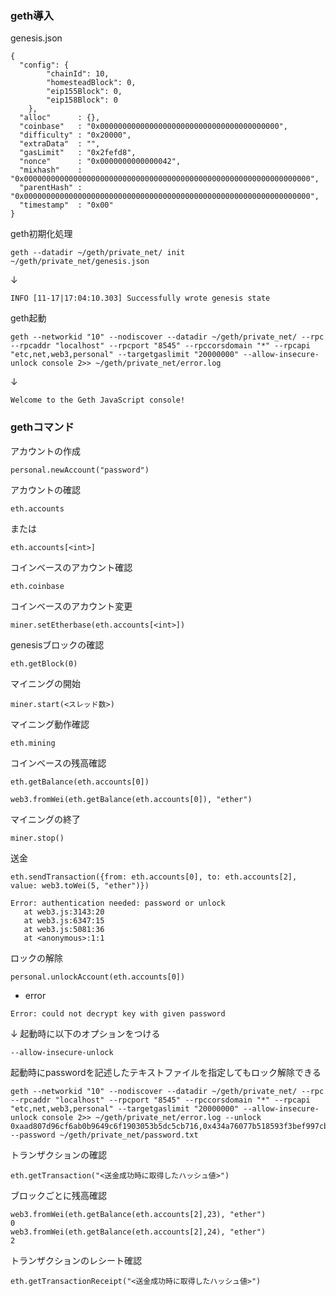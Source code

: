 ### geth導入
genesis.json
```
{
  "config": {
        "chainId": 10,
        "homesteadBlock": 0,
        "eip155Block": 0,
        "eip158Block": 0
    },
  "alloc"      : {},
  "coinbase"   : "0x0000000000000000000000000000000000000000",
  "difficulty" : "0x20000",
  "extraData"  : "",
  "gasLimit"   : "0x2fefd8",
  "nonce"      : "0x0000000000000042",
  "mixhash"    : "0x0000000000000000000000000000000000000000000000000000000000000000",
  "parentHash" : "0x0000000000000000000000000000000000000000000000000000000000000000",
  "timestamp"  : "0x00"
}
```

geth初期化処理
```
geth --datadir ~/geth/private_net/ init ~/geth/private_net/genesis.json
```
↓
```
INFO [11-17|17:04:10.303] Successfully wrote genesis state
```

geth起動
```
geth --networkid "10" --nodiscover --datadir ~/geth/private_net/ --rpc --rpcaddr "localhost" --rpcport "8545" --rpccorsdomain "*" --rpcapi "etc,net,web3,personal" --targetgaslimit "20000000" --allow-insecure-unlock console 2>> ~/geth/private_net/error.log
```
↓
```
Welcome to the Geth JavaScript console!
```

### gethコマンド
アカウントの作成
 ```
 personal.newAccount("password")
 ```
 アカウントの確認
 ```
 eth.accounts
 ```
 または
 ```
 eth.accounts[<int>]
 ```
 
 コインベースのアカウント確認
 ```
 eth.coinbase
 ```
 コインベースのアカウント変更
 ```
 miner.setEtherbase(eth.accounts[<int>])
 ```
 genesisブロックの確認
 ```
 eth.getBlock(0)
 ```
 マイニングの開始
 ```
 miner.start(<スレッド数>)
 ```
 マイニング動作確認
 ```
 eth.mining
 ```
 コインベースの残高確認
 ```
 eth.getBalance(eth.accounts[0])
 ```
 ```
 web3.fromWei(eth.getBalance(eth.accounts[0]), "ether")
 ```
 マイニングの終了
 ```
 miner.stop()
 ```
 送金
 ```
 eth.sendTransaction({from: eth.accounts[0], to: eth.accounts[2], value: web3.toWei(5, "ether")})
 
 Error: authentication needed: password or unlock
    at web3.js:3143:20
    at web3.js:6347:15
    at web3.js:5081:36
    at <anonymous>:1:1
 ```
 ロックの解除
 ```
 personal.unlockAccount(eth.accounts[0])
 ```
 - error
 ```
 Error: could not decrypt key with given password
 ```
 ↓
 起動時に以下のオプションをつける
 ```
 --allow-insecure-unlock
 ```
 
 起動時にpasswordを記述したテキストファイルを指定してもロック解除できる
 ```
 geth --networkid "10" --nodiscover --datadir ~/geth/private_net/ --rpc --rpcaddr "localhost" --rpcport "8545" --rpccorsdomain "*" --rpcapi "etc,net,web3,personal" --targetgaslimit "20000000" --allow-insecure-unlock console 2>> ~/geth/private_net/error.log --unlock 0xaad807d96cf6ab0b9649c6f1903053b5dc5cb716,0x434a76077b518593f3bef997cb9f9d087c049aac,0x77fb188542171bf00b2f0031b91a6b96782da879 --password ~/geth/private_net/password.txt
 ```
 
トランザクションの確認
 ```
 eth.getTransaction("<送金成功時に取得したハッシュ値>")
 ```
 ブロックごとに残高確認
 ```
 web3.fromWei(eth.getBalance(eth.accounts[2],23), "ether")
 0
 web3.fromWei(eth.getBalance(eth.accounts[2],24), "ether")
 2
 ```
 トランザクションのレシート確認
 ```
 eth.getTransactionReceipt("<送金成功時に取得したハッシュ値>")
 ```
